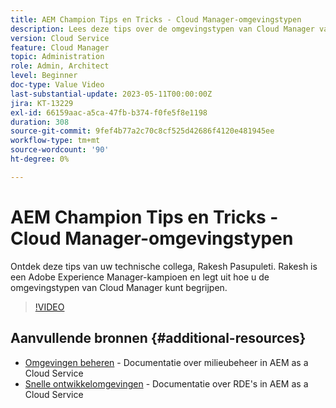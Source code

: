 ```yaml
---
title: AEM Champion Tips en Tricks - Cloud Manager-omgevingstypen
description: Lees deze tips over de omgevingstypen van Cloud Manager van AEM kampioen en expert, Rakesh Pasupuleti.
version: Cloud Service
feature: Cloud Manager
topic: Administration
role: Admin, Architect
level: Beginner
doc-type: Value Video
last-substantial-update: 2023-05-11T00:00:00Z
jira: KT-13229
exl-id: 66159aac-a5ca-47fb-b374-f0fe5f8e1198
duration: 308
source-git-commit: 9fef4b77a2c70c8cf525d42686f4120e481945ee
workflow-type: tm+mt
source-wordcount: '90'
ht-degree: 0%

---
```


# AEM Champion Tips en Tricks - Cloud Manager-omgevingstypen

Ontdek deze tips van uw technische collega, Rakesh Pasupuleti. Rakesh is een Adobe Experience Manager-kampioen en legt uit hoe u de omgevingstypen van Cloud Manager kunt begrijpen.

>[!VIDEO](https://video.tv.adobe.com/v/3419297?quality=12&learn=on)

## Aanvullende bronnen {#additional-resources}

* [Omgevingen beheren](https://experienceleague.adobe.com/docs/experience-manager-cloud-service/content/implementing/using-cloud-manager/manage-environments.html) - Documentatie over milieubeheer in AEM as a Cloud Service
* [Snelle ontwikkelomgevingen](https://experienceleague.adobe.com/docs/experience-manager-cloud-service/content/implementing/developing/rapid-development-environments.html) - Documentatie over RDE&#39;s in AEM as a Cloud Service
